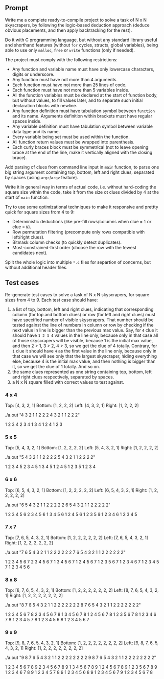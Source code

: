 ## Prompt

Write me a complete ready-to-compile project to solve a task of N x N skyscrapers, by following the logic-based deduction approach (deduce obvious placements, and then apply backtracking for the rest).

Do it with C programming language, but without any standard library useful and shorthand features (without `for` cycles, structs, global variables), being able to use only `malloc`, `free` or `write` functions (only if needed).

The project must comply with the following restrictions:
* Any function and variable name must have only lowercase characters, digits or underscore.
* Any function must have not more than 4 arguments.
* Each function must have not more than 25 lines of code.
* Each function must have not more than 5 variables inside.
* All the function variables must be declared at the start of function body, but without values, to fill values later, and to separate such initial declaration blocks with newline.
* Any function definition must have tabulation symbol between `function` and its name. Arguments definition within brackets must have regular spaces inside.
* Any variable definition must have tabulation symbol between variable data type and its name.
* Every variable being set must be used within the function.
* All function return values must be wrapped into parenthesis.
* Each curly braces block must be symmetrical (not to leave opening brace at the end of the line, make it vertically aligned with the closing brace).

Add parsing of clues from command line input in `main` function, to parse one big string argument containing top, bottom, left and right clues, separated by spaces (using `argc`/`argv` feature).

Write it in general way in terms of actual code, i.e. without hard-coding the square size within the code, take it from the size ot clues divided by 4 at the start of `main` function.

Try to use some optimizational techniques to make it responsive and prettty quick for square sizes from 4 to 9:
* Deterministic deductions (like pre-fill rows/columns when clue = `1` or clue = `N`).
* Row permutation filtering (precompute only rows compatible with left/right clues).
* Bitmask column checks (to quickly detect duplicates).
* Most-constrained-first order (choose the row with the fewest candidates next).

Split the whole logic into multiple `*.c` files for separtion of concerns, but without additional header files.

## Test cases

Re-generate test cases to solve a task of N x N skyscrapers, for square sizes from 4 to 9.
Each test case should have:
1) a list of top, bottom, left and right clues, indicating that corresponding column (for top and bottom clues) or row (for left and right clues) must have specified number of visible skyscrapers. That number should be tested against the line of numbers in column or row by checking if the next value in line is bigger than the previous max value. Say, for `4` clue it should have `1 2 3 4` values in the line only, because only in that case all of those skyscrapers will be visible, because 1 is the initial max value, and then 2 > 1, 3 > 2, 4 > 3, so we get the clue of 4 totally. Contrary, for `1` clue it should have `4` as the first value in the line only, because only in that case we will see only that the largest skyscraper, hiding everything else, because 4 is the initial max value, and then nothing is bigger than it, so we get the clue of 1 totally. And so on.
2) the same clues represented as one string containing top, bottom, left and right clues respectively, separated by spaces.
3) a N x N square filled with correct values to test against.

### 4 x 4

Top:    [4, 3, 2, 1]
Bottom: [1, 2, 2, 2]
Left:   [4, 3, 2, 1]
Right:  [1, 2, 2, 2]

./a.out "4 3 2 1 1 2 2 2 4 3 2 1 1 2 2 2"

1 2 3 4
2 3 4 1
3 4 1 2
4 1 2 3

### 5 x 5

Top: [5, 4, 3, 2, 1]
Bottom: [1, 2, 2, 2, 2]
Left: [5, 4, 3, 2, 1]
Right: [1, 2, 2, 2, 2]

./a.out "5 4 3 2 1 1 2 2 2 2 5 4 3 2 1 1 2 2 2 2"

1 2 3 4 5
2 3 4 5 1
3 4 5 1 2
4 5 1 2 3
5 1 2 3 4

### 6 x 6

Top: [6, 5, 4, 3, 2, 1]
Bottom: [1, 2, 2, 2, 2, 2]
Left: [6, 5, 4, 3, 2, 1]
Right: [1, 2, 2, 2, 2, 2]

./a.out "6 5 4 3 2 1 1 2 2 2 2 2 6 5 4 3 2 1 1 2 2 2 2 2"

1 2 3 4 5 6
2 3 4 5 6 1
3 4 5 6 1 2
4 5 6 1 2 3
5 6 1 2 3 4
6 1 2 3 4 5

### 7 x 7

Top: [7, 6, 5, 4, 3, 2, 1]
Bottom: [1, 2, 2, 2, 2, 2, 2]
Left: [7, 6, 5, 4, 3, 2, 1]
Right: [1, 2, 2, 2, 2, 2, 2]

./a.out "7 6 5 4 3 2 1 1 2 2 2 2 2 2 7 6 5 4 3 2 1 1 2 2 2 2 2 2"

1 2 3 4 5 6 7
2 3 4 5 6 7 1
3 4 5 6 7 1 2
4 5 6 7 1 2 3
5 6 7 1 2 3 4
6 7 1 2 3 4 5
7 1 2 3 4 5 6

### 8 x 8

Top: [8, 7, 6, 5, 4, 3, 2, 1]
Bottom: [1, 2, 2, 2, 2, 2, 2, 2]
Left: [8, 7, 6, 5, 4, 3, 2, 1]
Right: [1, 2, 2, 2, 2, 2, 2, 2]

./a.out "8 7 6 5 4 3 2 1 1 2 2 2 2 2 2 2 8 7 6 5 4 3 2 1 1 2 2 2 2 2 2 2"

1 2 3 4 5 6 7 8
2 3 4 5 6 7 8 1
3 4 5 6 7 8 1 2
4 5 6 7 8 1 2 3
5 6 7 8 1 2 3 4
6 7 8 1 2 3 4 5
7 8 1 2 3 4 5 6
8 1 2 3 4 5 6 7

### 9 x 9

Top: [9, 8, 7, 6, 5, 4, 3, 2, 1]
Bottom: [1, 2, 2, 2, 2, 2, 2, 2, 2]
Left: [9, 8, 7, 6, 5, 4, 3, 2, 1]
Right: [1, 2, 2, 2, 2, 2, 2, 2, 2]

./a.out "9 8 7 6 5 4 3 2 1 1 2 2 2 2 2 2 2 2 9 8 7 6 5 4 3 2 1 1 2 2 2 2 2 2 2 2"

1 2 3 4 5 6 7 8 9
2 3 4 5 6 7 8 9 1
3 4 5 6 7 8 9 1 2
4 5 6 7 8 9 1 2 3
5 6 7 8 9 1 2 3 4
6 7 8 9 1 2 3 4 5
7 8 9 1 2 3 4 5 6
8 9 1 2 3 4 5 6 7
9 1 2 3 4 5 6 7 8
